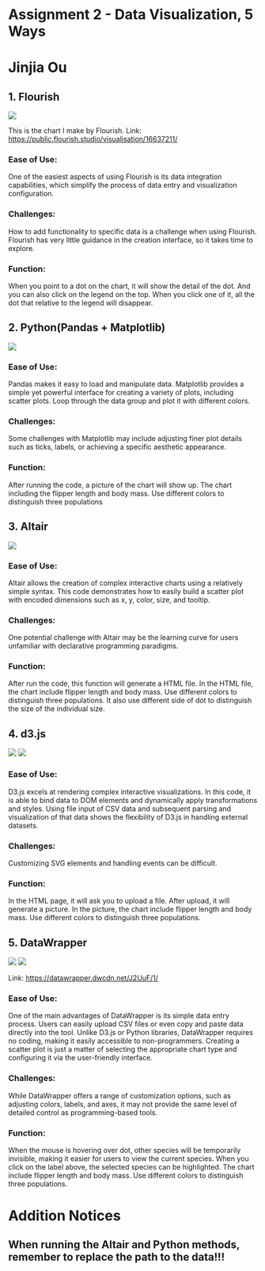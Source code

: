 # Assignment 2 - Data Visualization, 5 Ways
# Jinjia Ou

## 1. Flourish
![](img/penglings_Flourish.png)

This is the chart I make by Flourish.
Link: https://public.flourish.studio/visualisation/16637211/
### Ease of Use:
One of the easiest aspects of using Flourish is its data integration capabilities,
which simplify the process of data entry and visualization configuration.

### Challenges:
How to add functionality to specific data is a challenge when using Flourish.
Flourish has very little guidance in the creation interface, so it takes time to explore.

### Function:
When you point to a dot on the chart, it will show the detail of the dot.
And you can also click on the legend on the top. When you click one of it,
all the dot that relative to the legend will disappear.

## 2. Python(Pandas + Matplotlib)
![](img/penglings_python.png)

### Ease of Use:
Pandas makes it easy to load and manipulate data.
Matplotlib provides a simple yet powerful interface for creating a variety of plots, including scatter plots.
Loop through the data group and plot it with different colors.

### Challenges:
Some challenges with Matplotlib may include adjusting finer plot details such as ticks, labels, or achieving a specific aesthetic appearance.

### Function:
After running the code, a picture of the chart will show up.
The chart including the flipper length and body mass. Use different colors to distinguish three populations

## 3. Altair
![](img/penglings_Altair.png)

### Ease of Use:
Altair allows the creation of complex interactive charts using a relatively simple syntax.
This code demonstrates how to easily build a scatter plot with encoded dimensions such as x, y, color, size, and tooltip.

### Challenges:
One potential challenge with Altair may be the learning curve for users unfamiliar with declarative programming paradigms.

### Function:
After run the code, this function will generate a HTML file.
In the HTML file, the chart include flipper length and body mass.
Use different colors to distinguish three populations.
It also use different side of dot to distinguish the size of the individual size.

## 4. d3.js
![](img/penglings_d3(1).png)
![](img/penglings_d3(2).png)

### Ease of Use:
D3.js excels at rendering complex interactive visualizations.
In this code, it is able to bind data to DOM elements and dynamically apply transformations and styles.
Using file input of CSV data and subsequent parsing and visualization of that data shows the flexibility of D3.js in handling external datasets.

### Challenges:
Customizing SVG elements and handling events can be difficult.

### Function:
In the HTML page, it will ask you to upload a file.
After upload, it will generate a picture.
In the picture, the chart include flipper length and body mass.
Use different colors to distinguish three populations.

## 5. DataWrapper
![](img/penglings_DataWrapper(1).png)
![](img/penglings_DataWrapper(2).png)

Link: https://datawrapper.dwcdn.net/J2UuF/1/

### Ease of Use:
One of the main advantages of DataWrapper is its simple data entry process. 
Users can easily upload CSV files or even copy and paste data directly into the tool. 
Unlike D3.js or Python libraries, DataWrapper requires no coding, making it easily accessible to non-programmers. 
Creating a scatter plot is just a matter of selecting the appropriate chart type and configuring it via the user-friendly interface.

### Challenges:
While DataWrapper offers a range of customization options, 
such as adjusting colors, labels, and axes, 
it may not provide the same level of detailed control as programming-based tools.

### Function:
When the mouse is hovering over dot, other species will be temporarily invisible, making it easier for users to view the current species. 
When you click on the label above, the selected species can be highlighted.
The chart include flipper length and body mass.
Use different colors to distinguish three populations.

# Addition Notices
## When running the Altair and Python methods, remember to replace the path to the data!!!